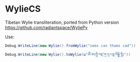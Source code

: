 # WylieCS

Tibetan Wylie transliteration, ported from Python version https://github.com/radiantspace/WyliePy

Use:
```cs
Debug.WriteLine(new Wylie().fromWylie("sems can thams cad"))

Debug.WriteLine(new Wylie().toWylie(u"ཨོཾ་ཨཿཧཱུྂ་བཛྲ་གུ་རུ་པདྨ་སིདྡྷི་ཧཱུྂ༔"))
```
